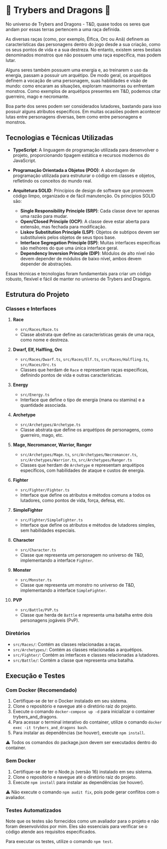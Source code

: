 # 🐉 Trybers and Dragons 🐲

No universo de Trybers and Dragons - T&D, quase todos os seres que andam por essas terras pertencem a uma raça definida.

As diversas raças (como, por exemplo, Élfica, Orc ou Anã) definem as características das personagens dentro do jogo desde a sua criação, como os seus pontos de vida e a sua destreza. No entanto, existem seres bestiais denominados monstros que não possuem uma raça específica, mas podem lutar.

Alguns seres também possuem uma energia e, ao treinarem o uso da energia, passam a possuir um arquétipo. De modo geral, os arquétipos definem a vocação de uma personagem, suas habilidades e visão de mundo: como encaram as situações, exploram masmorras ou enfrentam monstros. Como exemplos de arquétipos presentes em T&D, podemos citar guerreiro, mago e necromante.

Boa parte dos seres podem ser considerados lutadores, bastando para isso possuir alguns atributos específicos. Em muitas ocasiões podem acontecer lutas entre personagens diversas, bem como entre personagens e monstros.

## Tecnologias e Técnicas Utilizadas

- **TypeScript**: A linguagem de programação utilizada para desenvolver o projeto, proporcionando tipagem estática e recursos modernos do JavaScript.

- **Programação Orientada a Objetos (POO)**: A abordagem de programação utilizada para estruturar o código em classes e objetos, refletindo os conceitos do mundo real.

- **Arquitetura SOLID**: Princípios de design de software que promovem código limpo, organizado e de fácil manutenção. Os princípios SOLID são:
  - **Single Responsibility Principle (SRP)**: Cada classe deve ter apenas uma razão para mudar.
  - **Open/Closed Principle (OCP)**: A classe deve estar aberta para extensão, mas fechada para modificação.
  - **Liskov Substitution Principle (LSP)**: Objetos de subtipos devem ser substituíveis pelos objetos de seus tipos base.
  - **Interface Segregation Principle (ISP)**: Muitas interfaces específicas são melhores do que uma única interface geral.
  - **Dependency Inversion Principle (DIP)**: Módulos de alto nível não devem depender de módulos de baixo nível, ambos devem depender de abstrações.

Essas técnicas e tecnologias foram fundamentais para criar um código robusto, flexível e fácil de manter no universo de Trybers and Dragons.

## Estrutura do Projeto

### Classes e Interfaces

1. **Race**
   - `src/Races/Race.ts`
   - Classe abstrata que define as características gerais de uma raça, como nome e destreza.

2. **Dwarf, Elf, Halfling, Orc**
   - `src/Races/Dwarf.ts`, `src/Races/Elf.ts`, `src/Races/Halfling.ts`, `src/Races/Orc.ts`
   - Classes que herdam de `Race` e representam raças específicas, definindo pontos de vida e outras características.

3. **Energy**
   - `src/Energy.ts`
   - Interface que define o tipo de energia (mana ou stamina) e a quantidade associada.

4. **Archetype**
   - `src/Archetypes/Archetype.ts`
   - Classe abstrata que define os arquétipos de personagens, como guerreiro, mago, etc.

5. **Mage, Necromancer, Warrior, Ranger**
   - `src/Archetypes/Mage.ts`, `src/Archetypes/Necromancer.ts`, `src/Archetypes/Warrior.ts`, `src/Archetypes/Ranger.ts`
   - Classes que herdam de `Archetype` e representam arquétipos específicos, com habilidades de ataque e custos de energia.

6. **Fighter**
   - `src/Fighter/Fighter.ts`
   - Interface que define os atributos e métodos comuns a todos os lutadores, como pontos de vida, força, defesa, etc.

7. **SimpleFighter**
   - `src/Fighter/SimpleFighter.ts`
   - Interface que define os atributos e métodos de lutadores simples, sem habilidades especiais.

8. **Character**
   - `src/Character.ts`
   - Classe que representa um personagem no universo de T&D, implementando a interface `Fighter`.

9. **Monster**
   - `src/Monster.ts`
   - Classe que representa um monstro no universo de T&D, implementando a interface `SimpleFighter`.

10. **PVP**
    - `src/Battle/PVP.ts`
    - Classe que herda de `Battle` e representa uma batalha entre dois personagens jogáveis (PvP).

### Diretórios

- `src/Races/`: Contém as classes relacionadas a raças.
- `src/Archetypes/`: Contém as classes relacionadas a arquétipos.
- `src/Fighter/`: Contém as interfaces e classes relacionadas a lutadores.
- `src/Battle/`: Contém a classe que representa uma batalha.

## Execução e Testes

### Com Docker (Recomendado)

1. Certifique-se de ter o Docker instalado em seu sistema.
2. Clone o repositório e navegue até o diretório raiz do projeto.
3. Execute o comando `docker-compose up -d` para inicializar o container trybers_and_dragons.
4. Para acessar o terminal interativo do container, utilize o comando `docker exec -it trybers_and_dragons bash`.
5. Para instalar as dependências (se houver), execute `npm install`.

⚠️ Todos os comandos do package.json devem ser executados dentro do container.

### Sem Docker

1. Certifique-se de ter o Node.js (versão 16) instalado em seu sistema.
2. Clone o repositório e navegue até o diretório raiz do projeto.
3. Execute `npm install` para instalar as dependências (se houver).

⚠️ Não execute o comando `npm audit fix`, pois pode gerar conflitos com o avaliador.

### Testes Automatizados

Note que os testes são fornecidos como um avaliador para o projeto e não foram desenvolvidos por mim. Eles são essenciais para verificar se o código atende aos requisitos especificados.

Para executar os testes, utilize o comando `npm test`.
